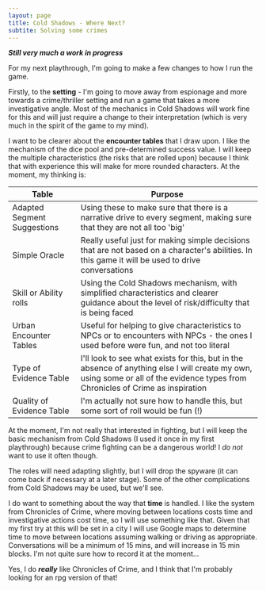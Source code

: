 ```yaml
---
layout: page
title: Cold Shadows - Where Next?
subtite: Solving some crimes
---
```


***Still very much a work in progress***

For my next playthrough, I'm going to make a few changes to how I run the game.

Firstly, to the **setting** - I'm going to move away from espionage and more towards a crime/thriller setting and run a game that takes a more investigative angle. Most of the mechanics in Cold Shadows will work fine for this and will just require a change to their interpretation (which is very much in the spirit of the game to my mind).

I want to be clearer about the **encounter tables** that I draw upon. I like the mechanism of the dice pool and pre-determined success value. I will keep the multiple characteristics (the risks that are rolled upon) because I think that with experience this will make for more rounded characters. At the moment, my thinking is:

|Table|Purpose|
|---|---|
|Adapted Segment Suggestions|Using these to make sure that there is a narrative drive to every segment, making sure that they are not all too 'big'|
|Simple Oracle|Really useful just for making simple decisions that are not based on a character's abilities. In this game it will be used to drive conversations|
|Skill or Ability rolls|Using the Cold Shadows mechanism, with simplified characteristics and clearer guidance about the level of risk/difficulty that is being faced|
|Urban Encounter Tables|Useful for helping to give characteristics to NPCs or to encounters with NPCs - the ones I used before were fun, and not too literal|
|Type of Evidence Table|I'll look to see what exists for this, but in the absence of anything else I will create my own, using some or all of the evidence types from Chronicles of Crime as inspiration|
|Quality of Evidence Table|I'm actually not sure how to handle this, but some sort of roll would be fun (!)|

At the moment, I'm not really that interested in fighting, but I will keep the basic mechanism from Cold Shadows (I used it once in my first playthrough) because crime fighting can be a dangerous world! I *do not* want to use it often though.

The roles will need adapting slightly, but I will drop the spyware (it can come back if necessary at a later stage). Some of the other complications from Cold Shadows may be used, but we'll see.

I do want to something about the way that **time** is handled. I like the system from Chronicles of Crime, where moving between locations costs time and investigative actions cost time, so I will use something like that. Given that my first try at this will be set in a city I will use Google maps to determine time to move between locations assuming walking or driving as appropriate. Conversations will be a minimum of 15 mins, and will increase in 15 min blocks. I'm not quite sure how to record it at the moment...

Yes, I do ***really*** like Chronicles of Crime, and I think that I'm probably looking for an rpg version of that!
